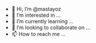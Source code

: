- 👋 Hi, I’m @mastayoz
- 👀 I’m interested in ...
- 🌱 I’m currently learning ...
- 💞️ I’m looking to collaborate on ...
- 📫 How to reach me ...

<!---
mastayoz/mastayoz is a ✨ special ✨ repository because its `README.md` (this file) appears on your GitHub profile.
You can click the Preview link to take a look at your changes.
--->
